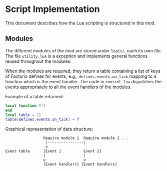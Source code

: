 # Script Implementation

This document describes how the Lua scripting is structured in this mod.

## Modules

The different modules of the mod are stored under `logic/`, each its own file. The file `utility.lua` is a exception and implements general functions reused throughout the modules. 

When the modules are required, they return a table containing a list of keys of Factorio defines for events, e.g., `defines.events.on_tick` mapping to a function which is the event handler. The code in `control.lua` dispatches the events appropriately to all the event handlers of the modules.

Example of a table returned:
```lua
local function f()
end
local table = {}
table[defines.events.on_tick] = f
```

Graphical representation of data structure:
```
                 Require module 1  Require module 2 ...
                  |----------------|
                  v
Event table      [Event 1          Event 2]
                 |                 |
                 v                 v
                 [Event handlers] [Event handlers]
```
